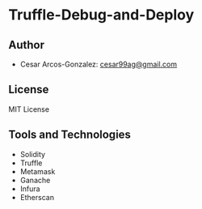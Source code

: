 # Truffle-Debug-and-Deploy
## Author
- Cesar Arcos-Gonzalez: cesar99ag@gmail.com
## License
MIT License
## Tools and Technologies
- Solidity
- Truffle
- Metamask
- Ganache
- Infura
- Etherscan
